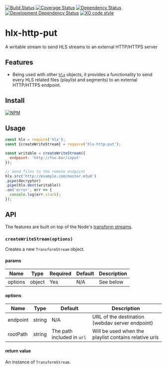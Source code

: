 [![Build Status](https://travis-ci.org/hlxjs/hlx-http-put.svg?branch=master)](https://travis-ci.org/hlxjs/hlx-http-put)
[![Coverage Status](https://coveralls.io/repos/github/hlxjs/hlx-http-put/badge.svg?branch=master)](https://coveralls.io/github/hlxjs/hlx-http-put?branch=master)
[![Dependency Status](https://david-dm.org/hlxjs/hlx-http-put.svg)](https://david-dm.org/hlxjs/hlx-http-put)
[![Development Dependency Status](https://david-dm.org/hlxjs/hlx-http-put/dev-status.svg)](https://david-dm.org/hlxjs/hlx-http-put#info=devDependencies)
[![XO code style](https://img.shields.io/badge/code_style-XO-5ed9c7.svg)](https://github.com/sindresorhus/xo)

# hlx-http-put
A writable stream to send HLS streams to an external HTTP/HTTPS server

## Features
* Being used with other [`hlx`](https://github.com/hlxjs) objects, it provides a functionality to send every HLS related files (playlist and segments) to an external HTTP/HTTPS endpoint.

## Install
[![NPM](https://nodei.co/npm/hlx-http-put.png?mini=true)](https://nodei.co/npm/hlx-http-put/)

## Usage

```js
const hlx = require('hlx');
const {createWriteStream} = require('hlx-http-put');

const writable = createWriteStream({
  endpoint: 'http://foo.bar/input'
});

// Send files to the remote endpoint
hlx.src('http://example.com/master.m3u8')
.pipe(decryptor)
.pipe(hlx.dest(writable))
.on('error', err => {
  console.log(err.stack);
});
```
## API
The features are built on top of the Node's [transform streams](https://nodejs.org/api/stream.html#stream_class_stream_transform).

### `createWriteStream(options)`
Creates a new `TransformStream` object.

#### params
| Name    | Type   | Required | Default | Description   |
| ------- | ------ | -------- | ------- | ------------- |
| options | object | Yes       | N/A      | See below     |

#### options
| Name        | Type   | Default | Description                       |
| ----------- | ------ | ------- | --------------------------------- |
| endpoint | string | N/A     | URL of the destination (webdav server endpoint) |
| rootPath | string | The path included in `url` | Will be used when the playlist contains relative urls |


#### return value
An instance of `TransformStream`.
